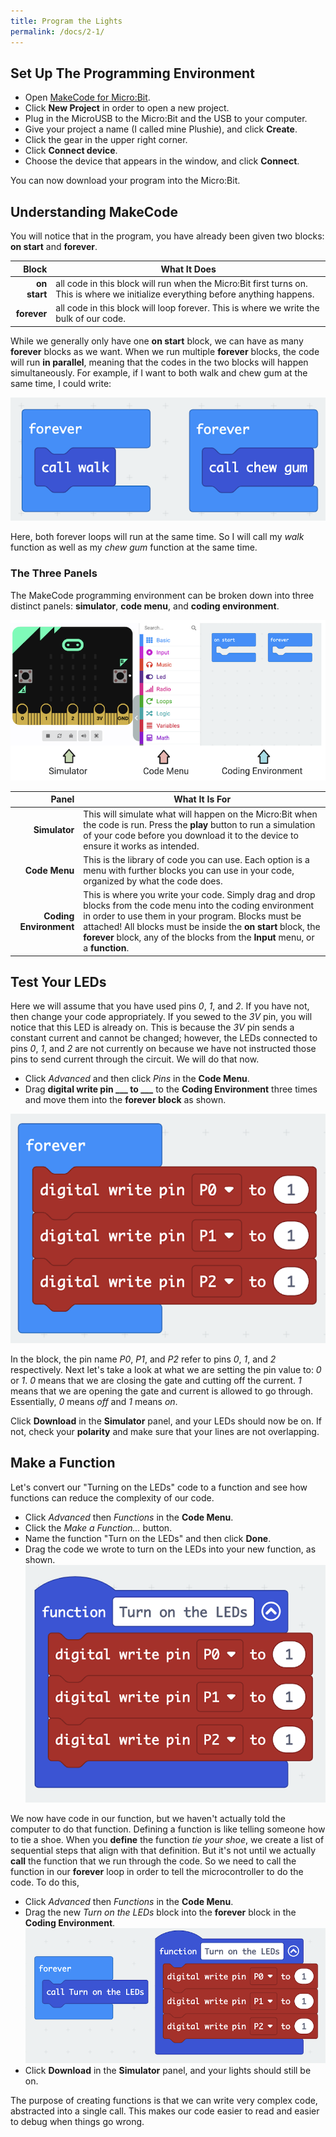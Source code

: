 ```yaml
---
title: Program the Lights
permalink: /docs/2-1/
---
```

## Set Up The Programming Environment
- Open [MakeCode for Micro:Bit](https://makecode.microbit.org/).
- Click **New Project** in order to open a new project.
- Plug in the MicroUSB to the Micro:Bit and the USB to your computer.
- Give your project a name (I called mine Plushie), and click **Create**.
- Click the gear in the upper right corner.
- Click **Connect device**.
- Choose the device that appears in the window, and click **Connect**.

You can now download your program into the Micro:Bit.

## Understanding MakeCode
You will notice that in the program, you have already been given two blocks: **on start** and **forever**.

 Block | What It Does
 ---: | --
**on start** | all code in this block will run when the Micro:Bit first turns on. This is where we initialize everything before anything happens.
**forever** | all code in this block will loop forever. This is where we write the bulk of our code.

While we generally only have one **on start** block, we can have as many **forever** blocks as we want. When we run multiple **forever** blocks, the code will run **in parallel**, meaning that the codes in the two blocks will happen simultaneously. For example, if I want to both walk and chew gum at the same time, I could write:

![example of parallel programming](../images/parallel.png)

Here, both forever loops will run at the same time. So I will call my *walk* function as well as my *chew gum* function at the same time.

### The Three Panels
The MakeCode programming environment can be broken down into three distinct panels: **simulator**, **code menu**, and **coding environment**.

![three panels in MakeCode](../images/makecode.png)

 Panel | What It Is For
 ---: | --
 **Simulator**  | This will simulate what will happen on the Micro:Bit when the code is run. Press the **play** button to run a simulation of your code before you download it to the device to ensure it works as intended.
 **Code Menu**  | This is the library of code you can use. Each option is a menu with further blocks you can use in your code, organized by what the code does.
 **Coding Environment**  | This is where you write your code. Simply drag and drop blocks from the code menu into the coding environment in order to use them in your program. Blocks must be attached! All blocks must be inside the **on start** block, the **forever** block, any of the blocks from the **Input** menu, or a **function**. 

 ## Test Your LEDs
 Here we will assume that you have used pins *0*, *1*, and *2*. If you have not, then change your code appropriately. If you sewed to the *3V* pin, you will notice that this LED is already on. This is because the *3V* pin sends a constant current and cannot be changed; however, the LEDs connected to pins *0*, *1*, and *2* are not currently on because we have not instructed those pins to send current through the circuit. We will do that now. 

 - Click *Advanced* and then click *Pins* in the **Code Menu**. 
 - Drag **digital write pin ___ to ___** to the **Coding Environment** three times and move them into the **forever block** as shown.

![turn on the leds](../images/turn-on-leds.png)

In the block, the pin name *P0*, *P1*, and *P2* refer to pins *0*, *1*, and *2* respectively. Next let's take a look at what we are setting the pin value to: *0* or *1*. *0* means that we are closing the gate and cutting off the current. *1* means that we are opening the gate and current is allowed to go through. Essentially, *0* means *off* and *1* means *on*.

Click **Download** in the **Simulator** panel, and your LEDs should now be on. If not, check your **polarity** and make sure that your lines are not overlapping.

## Make a Function
Let's convert our "Turning on the LEDs" code to a function and see how functions can reduce the complexity of our code.

- Click *Advanced* then *Functions* in the **Code Menu**. 
- Click the *Make a Function...* button.
- Name the function "Turn on the LEDs" and then click **Done**.
- Drag the code we wrote to turn on the LEDs into your new function, as shown.
![turn on the LEDs function](../images/leds-function.png)

We now have code in our function, but we haven't actually told the computer to do that function. Defining a function is like telling someone how to tie a shoe. When you **define** the function *tie your shoe*, we create a list of sequential steps that align with that definition. But it's not until we actually **call** the function that we run through the code. So we need to call the function in our **forever** loop in order to tell the microcontroller to do the code. To do this,

- Click *Advanced* then *Functions* in the **Code Menu**.
- Drag the new *Turn on the LEDs* block into the **forever** block in the **Coding Environment**.
![calling the function](../images/call-the-function.png)
- Click **Download** in the **Simulator** panel, and your lights should still be on.

The purpose of creating functions is that we can write very complex code, abstracted into a single call. This makes our code easier to read and easier to debug when things go wrong.

